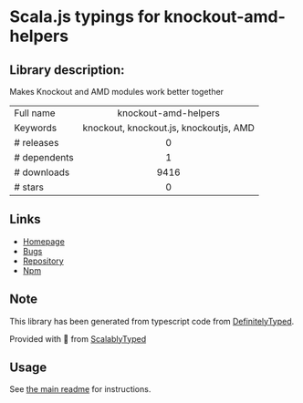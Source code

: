 
# Scala.js typings for knockout-amd-helpers


## Library description:
Makes Knockout and AMD modules work better together

|                    |                 |
| ------------------ | :-------------: |
| Full name          | knockout-amd-helpers |
| Keywords           | knockout, knockout.js, knockoutjs, AMD |
| # releases         | 0 |
| # dependents       | 1 |
| # downloads        | 9416 |
| # stars            | 0 |

## Links
- [Homepage](https://github.com/rniemeyer/knockout-sortable)
- [Bugs](https://github.com/rniemeyer/knockout-amd-helpers/issues)
- [Repository](https://github.com/rniemeyer/knockout-amd-helpers)
- [Npm](https://www.npmjs.com/package/knockout-amd-helpers)
    


## Note
This library has been generated from typescript code from [DefinitelyTyped](https://definitelytyped.org).

Provided with :purple_heart: from [ScalablyTyped](https://github.com/oyvindberg/ScalablyTyped)

## Usage
See [the main readme](../../readme.md) for instructions.


